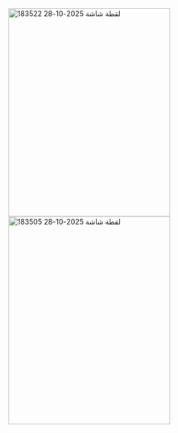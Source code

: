 <img width="321" height="412" alt="لقطة شاشة 2025-10-28 183522" src="https://github.com/user-attachments/assets/5519c999-9cce-44d4-9c78-9c56da15bb2d" />
<img width="321" height="412" alt="لقطة شاشة 2025-10-28 183505" src="https://github.com/user-attachments/assets/591d49de-6e4e-45fa-a86c-121cb4786cc0" />
